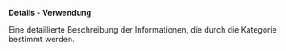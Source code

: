 **Details - Verwendung**

Eine detaillierte Beschreibung der Informationen, die durch die Kategorie bestimmt werden.
